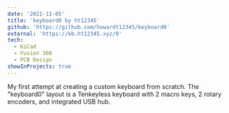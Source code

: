 ```yaml
---
date: '2021-11-05'
title: 'keyboard0 by ht12345'
github: 'https://github.com/howardt12345/keyboard0'
external: 'https://kb.ht12345.xyz/0'
tech: 
  - KiCad
  - Fusion 360
  - PCB Design
showInProjects: true
---
```

My first attempt at creating a custom keyboard from scratch. The "keyboard0" layout is a Tenkeyless keyboard with 2 macro keys, 2 rotary encoders, and integrated USB hub.